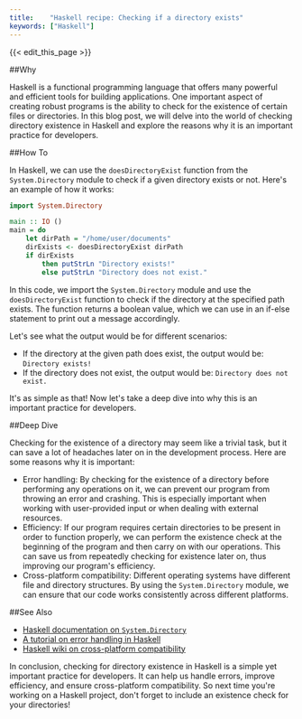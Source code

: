 ```yaml
---
title:    "Haskell recipe: Checking if a directory exists"
keywords: ["Haskell"]
---
```


{{< edit_this_page >}}

##Why

Haskell is a functional programming language that offers many powerful and efficient tools for building applications. One important aspect of creating robust programs is the ability to check for the existence of certain files or directories. In this blog post, we will delve into the world of checking directory existence in Haskell and explore the reasons why it is an important practice for developers.

##How To

In Haskell, we can use the `doesDirectoryExist` function from the `System.Directory` module to check if a given directory exists or not. Here's an example of how it works:

```Haskell
import System.Directory

main :: IO ()
main = do
    let dirPath = "/home/user/documents"
    dirExists <- doesDirectoryExist dirPath
    if dirExists
        then putStrLn "Directory exists!"
        else putStrLn "Directory does not exist."
```

In this code, we import the `System.Directory` module and use the `doesDirectoryExist` function to check if the directory at the specified path exists. The function returns a boolean value, which we can use in an if-else statement to print out a message accordingly.

Let's see what the output would be for different scenarios:

- If the directory at the given path does exist, the output would be: `Directory exists!`
- If the directory does not exist, the output would be: `Directory does not exist.`

It's as simple as that! Now let's take a deep dive into why this is an important practice for developers.

##Deep Dive

Checking for the existence of a directory may seem like a trivial task, but it can save a lot of headaches later on in the development process. Here are some reasons why it is important:

- Error handling: By checking for the existence of a directory before performing any operations on it, we can prevent our program from throwing an error and crashing. This is especially important when working with user-provided input or when dealing with external resources.
- Efficiency: If our program requires certain directories to be present in order to function properly, we can perform the existence check at the beginning of the program and then carry on with our operations. This can save us from repeatedly checking for existence later on, thus improving our program's efficiency.
- Cross-platform compatibility: Different operating systems have different file and directory structures. By using the `System.Directory` module, we can ensure that our code works consistently across different platforms.

##See Also

- [Haskell documentation on `System.Directory`](https://hackage.haskell.org/package/directory/docs/System-Directory.html)
- [A tutorial on error handling in Haskell](https://www.schoolofhaskell.com/school/starting-with-haskell/basics-of-haskell/10_Error_Handling)
- [Haskell wiki on cross-platform compatibility](https://wiki.haskell.org/Cross-platform)

In conclusion, checking for directory existence in Haskell is a simple yet important practice for developers. It can help us handle errors, improve efficiency, and ensure cross-platform compatibility. So next time you're working on a Haskell project, don't forget to include an existence check for your directories!